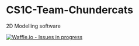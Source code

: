 # CS1C-Team-Chundercats
2D Modelling software

[![Waffle.io - Issues in progress](https://badge.waffle.io/d11deboer/CS1C-Team-Chundercats.png?label=in%20progress&title=In%20Progress)](http://waffle.io/d11deboer/CS1C-Team-Chundercats)
